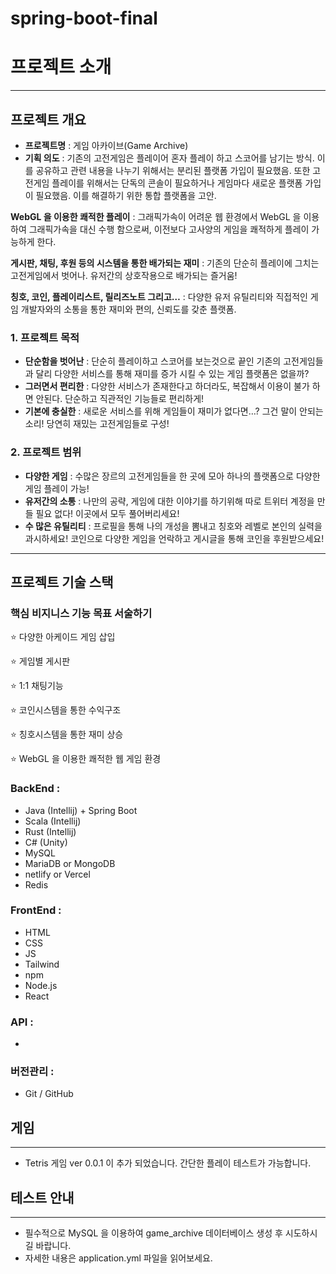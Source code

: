 # spring-boot-final

# 프로젝트 소개

---

## 프로젝트 개요

- **프로젝트명** : 게임 아카이브(Game Archive)
- **기획 의도** : 기존의 고전게임은 플레이어 혼자 플레이 하고 스코어를 남기는 방식. 이를 공유하고 관련 내용을 나누기 위해서는 분리된 플랫폼 가입이 필요했음. 또한 고전게임 플레이를 위해서는 단독의 콘솔이 필요하거나 게임마다 새로운 플랫폼 가입이 필요했음. 이를 해결하기 위한 통합 플랫폼을 고안.

**WebGL 을  이용한 쾌적한 플레이** : 그래픽가속이 어려운 웹 환경에서 WebGL 을 이용하여 그래픽가속을 대신 수행 함으로써, 이전보다 고사양의 게임을 쾌적하게 플레이 가능하게 한다.

**게시판, 채팅, 후원 등의 시스템을 통한 배가되는 재미** : 기존의 단순히 플레이에 그치는 고전게임에서 벗어나. 유저간의 상호작용으로 배가되는 즐거움!

**칭호, 코인, 플레이리스트, 릴리즈노트 그리고…** : 다양한 유저 유틸리티와 직접적인 게임 개발자와의 소통을 통한 재미와 편의, 신뢰도를 갖춘 플랫폼.

### 1. 프로젝트 목적

- **단순함을 벗어난** : 단순히 플레이하고 스코어를 보는것으로 끝인 기존의 고전게임들과 달리 다양한 서비스를 통해 재미를 증가 시킬 수 있는 게임 플랫폼은 없을까?
- **그러면서 편리한** : 다양한 서비스가 존재한다고 하더라도, 복잡해서 이용이 불가 하면 안된다. 단순하고 직관적인 기능들로 편리하게!
- **기본에 충실한** : 새로운 서비스를 위해 게임들이 재미가 없다면…? 그건 말이 안되는소리! 당연히 재밌는 고전게임들로 구성!

### 2. 프로젝트 범위

- **다양한 게임** : 수많은 장르의 고전게임들을 한 곳에 모아 하나의 플랫폼으로 다양한 게임 플레이 가능!
- **유저간의 소통** : 나만의 공략, 게임에 대한 이야기를 하기위해 따로 트위터 계정을 만들 필요 없다! 이곳에서 모두 풀어버리세요!
- **수 많은 유틸리티** : 프로필을 통해 나의 개성을 뽐내고 칭호와 레벨로 본인의 실력을 과시하세요! 코인으로 다양한 게임을 언락하고 게시글을 통해 코인을 후원받으세요!

---

## 프로젝트 기술 스택

### 핵심 비지니스 기능 목표 서술하기

⭐ 다양한 아케이드 게임 삽입

⭐ 게임별 게시판 

⭐ 1:1 채팅기능

⭐ 코인시스템을 통한 수익구조

⭐ 칭호시스템을 통한 재미 상승

⭐ WebGL 을 이용한 쾌적한 웹 게임 환경

### BackEnd :

- Java (Intellij) + Spring Boot
- Scala (Intellij)
- Rust (Intellij)
- C# (Unity)
- MySQL
- MariaDB or MongoDB
- netlify or Vercel
- Redis

### FrontEnd :

- HTML
- CSS
- JS
- Tailwind
- npm
- Node.js
- React

### API :

- 

### 버전관리 :

- Git / GitHub
  
## 게임 

---
- Tetris 게임 ver 0.0.1 이 추가 되었습니다. 간단한 플레이 테스트가 가능합니다.


## 테스트 안내
---
- 필수적으로 MySQL 을 이용하여 game_archive 데이터베이스 생성 후 시도하시길 바랍니다.
- 자세한 내용은 application.yml 파일을 읽어보세요. 
